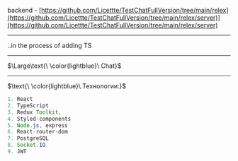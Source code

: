 backend - [https://github.com/Licettte/TestChatFullVersion/tree/main/relex](https://github.com/Licettte/TestChatFullVersion/tree/main/relex/server)](https://github.com/Licettte/TestChatFullVersion/tree/main/relex/server)
____
..in the process of adding TS
____

$\Large\text{\ \color{lightblue}\ Chat}$


____

$\text{\ \color{lightblue}\   Технологии:\}$  

```java
1. React
2. TypeScript
3. Redux Toolkit, 
4. Styled-components
5. Node.js, express
6. React-router-dom
7. PostgreSQL
8. Socket.IO
9. JWT
```
